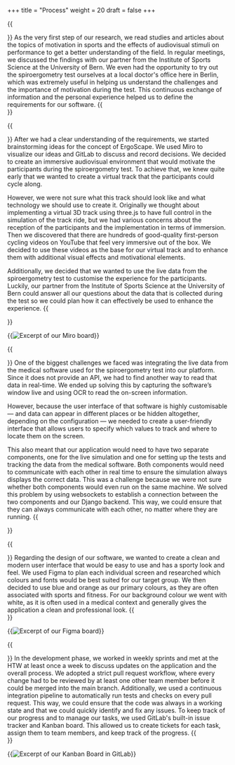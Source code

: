 +++
title = "Process"
weight = 20
draft = false
+++

{{<section title="Research">}}
As the very first step of our research, we read studies and articles about the topics of motivation in sports and the effects of audiovisual stimuli on performance to get a better understanding of the field. In regular meetings, we discussed the findings with our partner from the Institute of Sports Science at the University of Bern. We even had the opportunity to try out the spiroergometry test ourselves at a local doctor's office here in Berlin, which was extremely useful in helping us understand the challenges and the importance of motivation during the test. This continuous exchange of information and the personal experience helped us to define the requirements for our software.
{{</section>}}

{{<section title="Conception">}}
After we had a clear understanding of the requirements, we started brainstorming ideas for the concept of ErgoScape. We used Miro to visualize our ideas and GitLab to discuss and record decisions. We decided to create an immersive audiovisual environment that would motivate the participants during the spiroergometry test. To achieve that, we knew quite early that we wanted to create a virtual track that the participants could cycle along. 

However, we were not sure what this track should look like and what technology we should use to create it. Originally we thought about implementing a virtual 3D track using three.js to have full control in the simulation of the track ride, but we had various concerns about the reception of the participants and the implementation in terms of immersion. Then we discovered that there are hundreds of good-quality first-person cycling videos on YouTube that feel very immersive out of the box. We decided to use these videos as the base for our virtual track and to enhance them with additional visual effects and motivational elements. 

Additionally, we decided that we wanted to use the live data from the spiroergometry test to customise the experience for the participants. Luckily, our partner from the Institute of Sports Science at the University of Bern could answer all our questions about the data that is collected during the test so we could plan how it can effectively be used to enhance the experience.
{{</section>}}

{{<image src="miro_screenshot.jpg" caption="Excerpt of our Miro board" alt="Excerpt of our Miro board">}}

{{<section title="Challenges">}}
One of the biggest challenges we faced was integrating the live data from the medical software used for the spiroergometry test into our platform. Since it does not provide an API, we had to find another way to read that data in real-time. We ended up solving this by capturing the software’s window live and using OCR to read the on-screen information. 

However, because the user interface of that software is highly customisable — and data can appear in different places or be hidden altogether, depending on the configuration — we needed to create a user-friendly interface that allows users to specify which values to track and where to locate them on the screen.

This also meant that our application would need to have two separate components, one for the live simulation and one for setting up the tests and tracking the data from the medical software. Both components would need to communicate with each other in real time to ensure the simulation always displays the correct data. This was a challenge because we were not sure whether both components would even run on the same machine. We solved this problem by using websockets to establish a connection between the two components and our Django backend. This way, we could ensure that they can always communicate with each other, no matter where they are running.
{{</section>}}

{{<section title="Design">}}
Regarding the design of our software, we wanted to create a clean and modern user interface that would be easy to use and has a sporty look and feel. We used Figma to plan each individual screen and researched which colours and fonts would be best suited for our target group. We then decided to use blue and orange as our primary colours, as they are often associated with sports and fitness. For our background colour we went with white, as it is often used in a medical context and generally gives the application a clean and professional look.
{{</section>}}

{{<image src="figma_screenshot.jpg" caption="Excerpt of our Figma board" alt="Excerpt of our Figma board">}}

{{<section title="Implementation">}}
In the development phase, we worked in weekly sprints and met at the HTW at least once a week to discuss updates on the application and the overall process. We adopted a strict pull request workflow, where every change had to be reviewed by at least one other team member before it could be merged into the main branch. Additionally, we used a continuous integration pipeline to automatically run tests and checks on every pull request. This way, we could ensure that the code was always in a working state and that we could quickly identify and fix any issues. To keep track of our progress and to manage our tasks, we used GitLab's built-in issue tracker and Kanban board. This allowed us to create tickets for each task, assign them to team members, and keep track of the progress.
{{</section>}}

{{<image src="kanban_board.jpg" caption="Excerpt of our Kanban Board in GitLab" alt="Excerpt of our Kanban Board in GitLab">}}